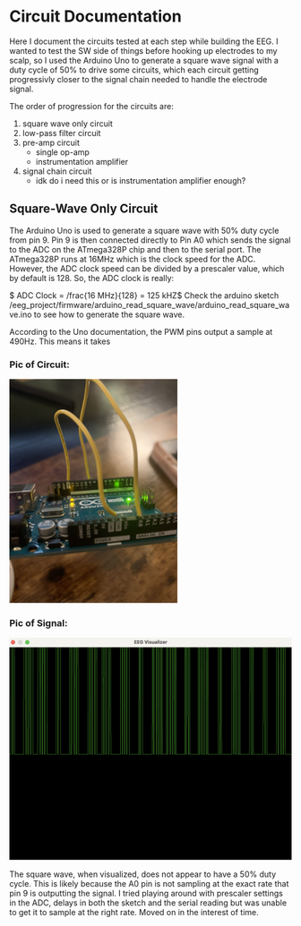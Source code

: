 # Circuit Documentation
Here I document the circuits tested at each step while building the EEG. I wanted to test the 
SW side of things before hooking up electrodes to my scalp, so I used the Arduino Uno to generate a
square wave signal with a duty cycle of 50% to drive some circuits, which each circuit getting 
progressivly closer to the signal chain needed to handle the electrode signal. 

The order of progression for the circuits are:

1. square wave only circuit
2. low-pass filter circuit
3. pre-amp circuit
	* single op-amp
	* instrumentation amplifier
4. signal chain circuit
	* idk do i need this or is instrumentation amplifier enough?


## Square-Wave Only Circuit
The Arduino Uno is used to generate a square wave with 50% duty cycle from pin 9. Pin 9 is then 
connected directly to Pin A0 which sends the signal to the ADC on the ATmega328P chip and then 
to the serial port. The ATmega328P runs at 16MHz which is the clock speed for the ADC. However, the 
ADC clock speed can be divided by a prescaler value, which by default is 128. So, the ADC clock is 
really:

$ ADC Clock = /frac{16 MHz}{128}  = 125 kHZ$
Check the arduino sketch /eeg_project/firmware/arduino_read_square_wave/arduino_read_square_wave.ino
to see how to generate the square wave. 

According to the Uno documentation, the PWM pins output a sample at 490Hz. This means it takes 

### Pic of Circuit:

<img src="./square_wave_uno.png" title="Uno Wiring for Square Wave." width="300"/>

### Pic of Signal:
<img src="./square_wave.png" title="EEG Visualizer for Square Wave." width="600"/>

The square wave, when visualized, does not appear to have a 50% duty cycle. This is likely because
the A0 pin is not sampling at the exact rate that pin 9 is outputting the signal. I tried playing 
around with prescaler settings in the ADC, delays in both the sketch and the serial reading but
was unable to get it to sample at the right rate. Moved on in the interest of time. 


